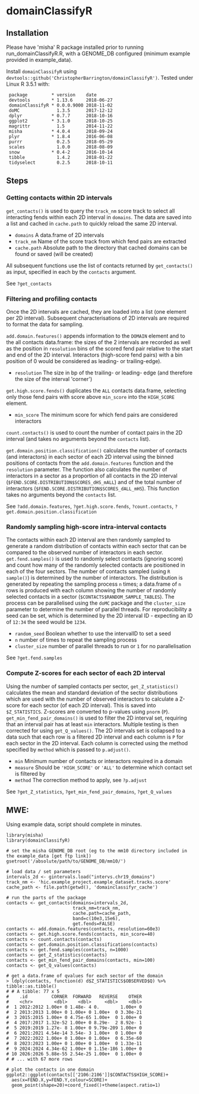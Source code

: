 # domainClassifyR

## Installation

Please have 'misha' R package installed prior to running run_domainClassifyR.R, with a GENOME_DB configured (minimum example provided in example_data).

Install `domainClassifyR` using `devtools::github('ChristopherBarrington/domainClassifyR')`. Tested under Linux R 3.5.1 with:

```
 package         * version    date
 devtools        * 1.13.6     2018-06-27
 domainClassifyR * 0.0.0.9000 2018-11-02
 doMC              1.3.5      2017-12-12
 dplyr           * 0.7.7      2018-10-16
 ggplot2         * 3.1.0      2018-10-25
 magrittr          1.5        2014-11-22
 misha           * 4.0.4      2018-09-24
 plyr            * 1.8.4      2016-06-08
 purrr             0.2.5      2018-05-29
 scales            1.0.0      2018-08-09
 snow            * 0.4-2      2016-10-14
 tibble            1.4.2      2018-01-22
 tidyselect        0.2.5      2018-10-11
```

## Steps

### Getting contacts within 2D intervals

`get_contacts()` is used to query the `track_nm` score track to select all interacting fends within each 2D interval in `domains`. The data are saved into a list and cached in `cache.path` to quickly reload the same 2D interval.

- `domains` A data.frame of 2D intervals
- `track_nm` Name of the score track from which fend pairs are extracted
- `cache.path` Absolute path to the directory that cached domains can be found or saved (will be created)

All subsequent functions use the list of contacts returned by `get_contacts()` as input, specified in each by the `contacts` argument.

See `?get_contacts`

### Filtering and profiling contacts

Once the 2D intervals are cached, they are loaded into a list (one element per 2D interval). Subsequent characterisations of 2D intervals are required to format the data for sampling.

`add.domain.features()` appends information to the `DOMAIN` element and to the all contacts data.frame: the sizes of the 2 intervals are recorded as well as the position in `resolution` bins of the scored fend pair relative to the start and end of the 2D interval. Interactors (high-score fend pairs) with a bin position of 0 would be considered as leading- or trailing-edge).

- `resolution` The size in bp of the trailing- or leading- edge (and therefore the size of the interval 'corner')

`get.high.score.fends()` duplicates the `ALL` contacts data.frame, selecting only those fend pairs with score above `min_score` into the `HIGH_SCORE` element.

- `min_score` The minimum score for which fend pairs are considered interactors

`count.contacts()` is used to count the number of contact pairs in the 2D interval (and takes no arguments beyond the `contacts` list). 

`get.domain.position.classification()` calculates the number of contacts (and interactors) in each sector of each 2D interval using the binned positions of contacts from the `add.domain.features` function and the `resolution` parameter. The function also calculates the number of interactors in a sector as a proportion of all contacts in the 2D interval (`$FEND.SCORE.DISTRIBUTION$SCORES_dHS_mALL`) and of the total number of interactors (`$FEND.SCORE.DISTRIBUTION$SCORES_dALL_mHS`). This function takes no arguments beyond the `contacts` list.

See `?add.domain.features`, `?get.high.score.fends`, `?count.contacts`, `?get.domain.position.classification`

### Randomly sampling high-score intra-interval contacts

The contacts within each 2D interval are then randomly sampled to generate a random distribution of contacts within each sector that can be compared to the observed number of interactors in each sector. `get.fend.samples()` is used to randomly select contacts (ignoring score) and count how many of the randomly selected contacts are positioned in each of the four sectors. The number of contacts sampled (using `R` `sample()`) is determined by the number of interactors. The distribution is generated by repeating the sampling process `n` times; a data.frame of `n` rows is produced with each column showing the number of randomly selected contacts in a sector (`$CONTACTS$RANDOM_SAMPLE_TABLES`). The process can be parallelised using the `doMC` package and the `cluster_size` parameter to determine the number of parallel threads. For reproducibility a seed can be set, which is determined by the 2D interval ID - expecting an ID of `12:34` the seed would be `1234`.

- `random_seed` Boolean whether to use the intervalID to set a seed
- `n` number of times to repeat the sampling process
- `cluster_size` number of parallel threads to run or `1` for no parallelisation

See `?get.fend.samples`

### Compute Z-scores for each sector of each 2D interval

Using the number of sampled contacts per sector, `get_Z_statistics()` calculates the mean and standard deviation of the sector distributions which are used with the number of observed interactors to calculate a Z-score for each sector (of each 2D interval). This is saved into `$Z_STATISTICS`. Z-scores are converted to p-values using `pnorm` (`P`). `get_min_fend_pair_domains()` is used to filter the 2D interval set, requiring that an interval pair has at least `min` interactors. Multiple testing is then corrected for using `get_Q_values()`. The 2D intervals set is collapsed to a data such that each row is a filtered 2D interval and each column is `P` for each sector in the 2D interval. Each column is corrected using the method specified by `method` which is passed to `p.adjust()`.

- `min` Minimum number of contacts or interactors required in a domain
- `measure` Should be `'HIGH_SCORE'` or `'ALL'` to determine which contact set is filtered by
- `method` The correction method to apply, see `?p.adjust`

See `?get_Z_statistics`, `?get_min_fend_pair_domains`, `?get_Q_values`

## MWE:

Using example data, script should complete in minutes.

```
library(misha)
library(domainClassifyR)

# set the misha GENOME_DB root (eg to the mm10 directory included in the example_data [get ftp link])
gsetroot('/absolute/path/to/GENOME_DB/mm10/')

# load data / set parameters
intervals_2d <- gintervals.load("intervs.chr19_domains")
track_nm <- 'hic.example_project.example_dataset.tracks.score'
cache_path <- file.path(getwd(), 'domainclassifyr_cache')

# run the parts of the package
contacts <- get_contacts(domains=intervals_2d,
                         track_nm=track_nm,
                         cache.path=cache_path,
                         band=c(10e3,15e6),
                         get.fends=FALSE)
contacts <- add.domain.features(contacts, resolution=60e3)
contacts <- get.high.score.fends(contacts, min_score=40)
contacts <- count.contacts(contacts)
contacts <- get.domain.position.classifications(contacts)
contacts <- get.fend.samples(contacts, n=1000)
contacts <- get_Z_statistics(contacts)
contacts <- get_min_fend_pair_domains(contacts, min=100)
contacts <- get_Q_values(contacts)

# get a data.frame of qvalues for each sector of the domain
> ldply(contacts, function(d) d$Z_STATISTICS$OBSERVED$Q) %>% tibble::as.tibble()
# # A tibble: 77 x 5
#    .id         CORNER  FORWARD   REVERSE    OTHER
#    <chr>        <dbl>    <dbl>     <dbl>    <dbl>
#  1 2012:2012 1.00e+ 0 1.48e- 4 0.        1.00e+ 0
#  2 2013:2013 1.00e+ 0 1.00e+ 0 1.00e+  0 3.30e-21
#  3 2015:2015 1.00e+ 0 4.75e-65 1.00e+  0 1.00e+ 0
#  4 2017:2017 1.32e-52 1.00e+ 0 8.29e-  2 8.92e- 1
#  5 2019:2019 1.27e- 8 1.00e+ 0 9.79e-209 1.00e+ 0
#  6 2021:2021 4.54e-14 3.54e- 3 1.00e+  0 1.00e+ 0
#  7 2022:2022 1.00e+ 0 1.00e+ 0 1.00e+  0 6.35e-60
#  8 2023:2023 1.00e+ 0 1.00e+ 0 1.00e+  0 1.33e-11
#  9 2024:2024 4.34e-62 1.00e+ 0 1.15e-186 1.00e+ 0
# 10 2026:2026 5.88e-55 2.54e-25 1.00e+  0 1.00e+ 0
# # ... with 67 more rows

# plot the contacts in one domain
ggplot2::ggplot(contacts[['2106:2106']]$CONTACTS$HIGH_SCORE)+
  aes(x=FEND.X,y=FEND.Y,colour=SCORE)+
  geom_point(shape=20)+coord_fixed()+theme(aspect.ratio=1)
```
